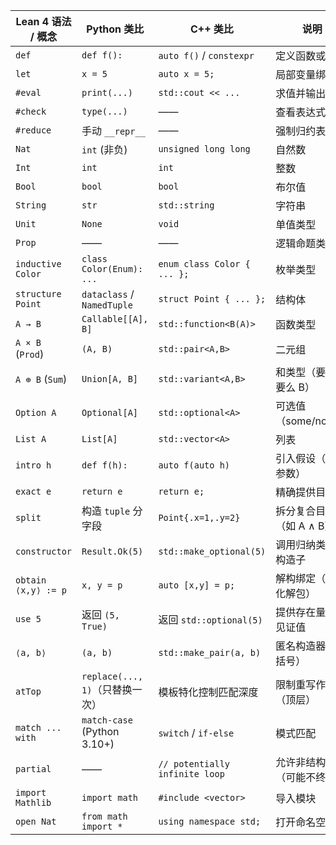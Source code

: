 | Lean 4 语法 / 概念       | Python 类比                     | C++ 类比                          | 说明 |
|--------------------------|----------------------------------|-----------------------------------|------|
| `def`                    | `def f():`                      | `auto f()` / `constexpr`          | 定义函数或值 |
| `let`                    | `x = 5`                         | `auto x = 5;`                       | 局部变量绑定 |
| `#eval`                  | `print(...)`                    | `std::cout << ...`                  | 求值并输出 |
| `#check`                 | `type(...)`                     | ——                                  | 查看表达式类型 |
| `#reduce`                | 手动 `__repr__`                 | ——                                  | 强制归约表达式 |
| `Nat`                    | `int` (非负)                    | `unsigned long long`                | 自然数 |
| `Int`                    | `int`                           | `int`                               | 整数 |
| `Bool`                   | `bool`                          | `bool`                              | 布尔值 |
| `String`                 | `str`                           | `std::string`                       | 字符串 |
| `Unit`                   | `None`                          | `void`                              | 单值类型 |
| `Prop`                   | ——                              | ——                                  | 逻辑命题类型 |
| `inductive Color`        | `class Color(Enum): ...`        | `enum class Color { ... };`         | 枚举类型 |
| `structure Point`        | `dataclass` / `NamedTuple`      | `struct Point { ... };`             | 结构体 |
| `A → B`                  | `Callable[[A], B]`              | `std::function<B(A)>`               | 函数类型 |
| `A × B` (`Prod`)         | `(A, B)`                        | `std::pair<A,B>`                    | 二元组 |
| `A ⊕ B` (`Sum`)          | `Union[A, B]`                   | `std::variant<A,B>`                 | 和类型（要么 A 要么 B） |
| `Option A`               | `Optional[A]`                   | `std::optional<A>`                  | 可选值（some/none） |
| `List A`                 | `List[A]`                       | `std::vector<A>`                    | 列表 |
| `intro h`                | `def f(h):`                     | `auto f(auto h)`                    | 引入假设（函数参数） |
| `exact e`                | `return e`                      | `return e;`                         | 精确提供目标值 |
| `split`                  | 构造 `tuple` 分字段             | `Point{.x=1,.y=2}`                  | 拆分复合目标（如 A ∧ B） |
| `constructor`            | `Result.Ok(5)`                  | `std::make_optional(5)`             | 调用归纳类型的构造子 |
| `obtain ⟨x,y⟩ := p`      | `x, y = p`                      | `auto [x,y] = p;`                   | 解构绑定（结构化解包） |
| `use 5`                  | 返回 `(5, True)`                | 返回 `std::optional(5)`             | 提供存在量词的见证值 |
| `⟨a, b⟩`                 | `(a, b)`                        | `std::make_pair(a, b)`              | 匿名构造器（尖括号） |
| `atTop`                  | `replace(..., 1)`（只替换一次） | 模板特化控制匹配深度                | 限制重写作用域（顶层） |
| `match ... with`         | `match-case` (Python 3.10+)     | `switch` / `if-else`                | 模式匹配 |
| `partial`                | ——                              | `// potentially infinite loop`      | 允许非结构递归（可能不终止） |
| `import Mathlib`         | `import math`                   | `#include <vector>`                 | 导入模块 |
| `open Nat`               | `from math import *`            | `using namespace std;`              | 打开命名空间 |
